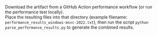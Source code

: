 Download the artifact from a GitHub Action performance workflow (or run the performance test locally).  
Place the resulting files into that directory (example filename: `performance_results_windows-msvc-2022.txt`), then run the script `python parse_performance_results.py` to generate the combined results.